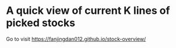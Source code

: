 # A quick view of current K lines of picked stocks
Go to visit https://fanjingdan012.github.io/stock-overview/
